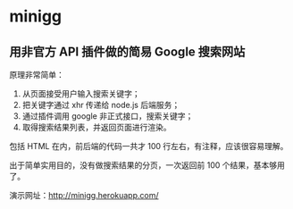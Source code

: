 # minigg
## 用非官方 API 插件做的简易 Google 搜索网站

原理非常简单：
1. 从页面接受用户输入搜索关键字；
2. 把关键字通过 xhr 传递给 node.js 后端服务；
3. 通过插件调用 google 非正式接口，搜索关键字；
4. 取得搜索结果列表，并返回页面进行渲染。

包括 HTML 在内，前后端的代码一共才 100 行左右，有注释，应该很容易理解。

出于简单实用目的，没有做搜索结果的分页，一次返回前 100 个结果，基本够用了。

演示网址：http://minigg.herokuapp.com/
